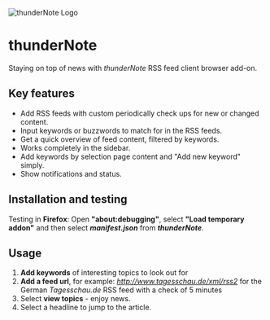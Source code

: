 ![thunderNote Logo](https://www.picflash.org/img/2019/01/14/m9gr45u7t1hi6rk.png "thunderNote Logo")
 
# thunderNote
Staying on top of news with *thunderNote* RSS feed client browser add-on.

## Key features
* Add RSS feeds with custom periodically check ups for new or changed content.
* Input keywords or buzzwords to match for in the RSS feeds.
* Get a quick overview of feed content, filtered by keywords.
* Works completely in the sidebar.
* Add keywords by selection page content and "Add new keyword" simply.
* Show notifications and status.

## Installation and testing
Testing in **Firefox**: Open **"about:debugging"**, select **"Load temporary addon"** and then select ***manifest.json*** from ***thunderNote***.

## Usage
1. **Add keywords** of interesting topics to look out for
2. **Add a feed url**, for example: *http://www.tagesschau.de/xml/rss2* for the German *Tagesschau.de* RSS feed with a check of 5 minutes
3. Select **view topics** - enjoy news.
4. Select a headline to jump to the article.

